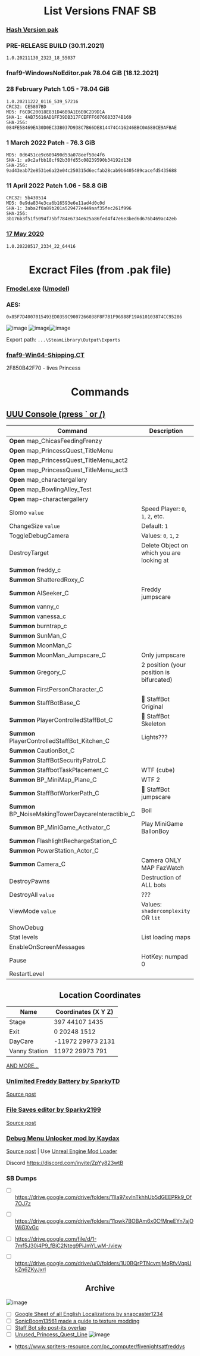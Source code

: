 <h1 align="center">List Versions FNAF SB</h1>

### [Hash Version pak](https://steamdb.info/depot/747661/manifests)
### PRE-RELEASE BUILD (30.11.2021)
```
1.0.20211130_2323_18_55037
```
### fnaf9-WindowsNoEditor.pak 78.04 GiB (18.12.2021)
### 28 February Patch 1.05 - 78.04 GiB
```
1.0.20211222_0116_539_57216
CRC32: CE5807BD
MD5: F6CDC20018E831D46B9A1E6E0C2D9D1A
SHA-1: 4AB75616AD1FF39DB317FCEFFF6076683374B169
SHA-256: 084FE5B469EA30D0EC33B037D938C7B66DE814474C416246BBC0A688CE9AFBAE
```
### 1 March 2022 Patch - 76.3 GiB
```
MD5: 0d6451ce9c609490d53a078eef50e4f6
SHA-1: a9c2afbb18cf92b30fd55c08239590b34192d138
SHA-256: 9ad43eab72e8531e6a22e04c250315d6ecfab28cab9b6405489cacefd5435688
```
### 11 April 2022 Patch 1.06 - 58.8 GiB
```
CRC32: 5b430514
MD5: 0e9da834e3ca6b16593e6e11ad4d0c0d
SHA-1: 3aba2f0a89b201a529477e449aaf35fec261f996
SHA-256: 3b176b3f51f5094f75bf784e6734e625a86fed4f47e6e3bed6d676b469ac42eb
```
### [17 May 2020](https://github.com/jestxfot/fnafsecuritybreach/blob/main/patch/17may.md)
```
1.0.20220517_2334_22_64416
```
<h1 align="center">Excract Files (from .pak file)</h1>

### [Fmodel.exe](https://github.com/iAmAsval/FModel) ([Umodel](https://github.com/gildor2/UEViewer))
### AES:
```
0x85F7D4007015493ED0359C9007266038F8F7B1F96988F19A610103874CC95286
```

![image](https://user-images.githubusercontent.com/87380272/147861521-84196a24-23cb-4113-88cf-2dbc39fbe9b3.png) ![image](https://user-images.githubusercontent.com/87380272/148217524-8802ec65-e574-4e00-a1e7-da5c1578f08f.png)![image](https://user-images.githubusercontent.com/87380272/148392384-eef459f1-c1e2-4a80-bca3-f2f089870bf1.png)


Export path: `...\SteamLibrary\Output\Exports`

### [fnaf9-Win64-Shipping.CT](https://fearlessrevolution.com/viewtopic.php?f=4&t=18579&sid=018e92b24a2b6215f5840700a6a6c51c)
2F850B42F70 - lives Princess

<h1 align="center">Commands</h1>

## [UUU Console (press ` or /)](https://framedsc.com/GeneralGuides/universal_ue4_consoleunlocker.htm)
| Command | Description |
|---|-----------|
| **Open** map_ChicasFeedingFrenzy | 
| **Open** map_PrincessQuest_TitleMenu | 
| **Open** map_PrincessQuest_TitleMenu_act2 |
| **Open** map_PrincessQuest_TitleMenu_act3 |
| **Open** map_charactergallery |
| **Open** map_BowlingAlley_Test |
| **Open** map-charactergallery |
| Slomo `value` | Speed Player: `0`, `1`, `2`, etc. |
| ChangeSize `value` | Default: `1`|
| ToggleDebugCamera | Values: `0`, `1`, `2` |
| DestroyTarget | Delete Object on which you are looking at |
| **Summon** freddy_c |
| **Summon** ShatteredRoxy_C |
| **Summon** AISeeker_C | Freddy jumpscare |
| **Summon** vanny_c |
| **Summon** vanessa_c |
| **Summon** burntrap_c |
| **Summon** SunMan_C |
| **Summon** MoonMan_C |
| **Summon** MoonMan_Jumpscare_C | Only jumpscare |
| **Summon** Gregory_C | 2 position (your position is bifurcated) |
| **Summon** FirstPersonCharacter_C |
| **Summon** StaffBotBase_C| :robot: StaffBot Original |
| **Summon** PlayerControlledStaffBot_C | :robot: StaffBot Skeleton |
| **Summon** PlayerControlledStaffBot_Kitchen_C | Lights??? |
| **Summon** CautionBot_C | 
| **Summon** StaffBotSecurityPatrol_C |
| **Summon** StaffbotTaskPlacement_C | WTF (cube) |
| **Summon** BP_MiniMap_Plane_C | WTF 2 |
| **Summon** StaffBotWorkerPath_C | :robot: StaffBot jumpscare |
| **Summon** BP_NoiseMakingTowerDaycareInteractible_C | Boil |
| **Summon** BP_MiniGame_Activator_C | Play MiniGame BallonBoy |
| **Summon** FlashlightRechargeStation_C |
| **Summon** PowerStation_Actor_C | 
| **Summon** Camera_C | Camera ONLY MAP FazWatch |
| DestroyPawns | Destruction of ALL bots |
| DestroyAll `value` | ??? |
| ViewMode `value` | Values: `shadercomplexity` OR `lit`  |
| ShowDebug |
| Stat levels | List loading maps |
| EnableOnScreenMessages
| Pause | HotKey: numpad 0 |
| RestartLevel |

<h2 align="center">Location Coordinates</h2>

| Name | Coordinates (X Y Z) |
|---|-----------|
| Stage | 397 44107 1435 |
| Exit | 0 20248 1512 |
| DayCare | -11972 29973 2131 |
| Vanny Station | 11972 29973 791 |
[AND MORE...](https://miro.com/app/board/o9J_lLsvX7I=/?moveToWidget=3458764515942414658&cot=14)

### [Unlimited Freddy Battery by SparkyTD](https://github.com/SparkyTD/unlimited-freddy-battery)
[Source post](https://www.reddit.com/r/technicalFNaF/comments/rx5al6/i_made_a_c_library_that_can_read_modify_and_write/)

### [File Saves editor by Sparky2199](https://github.com/SparkyTD/UnrealEngine.Gvas)
[Source post](https://www.reddit.com/r/technicalFNaF/comments/rx5al6/i_made_a_c_library_that_can_read_modify_and_write/)

### [Debug Menu Unlocker mod by Kaydax](https://github.com/Kaydax/DebugMenuUnlocker)
[Source post](https://www.reddit.com/r/technicalFNaF/comments/rrnp4x/debug_menu_unlocker_mod_mod_loader_for_security/) | Use [Unreal Engine Mod Loader](https://github.com/RussellJerome/UnrealModLoader)

Discord https://discord.com/invite/ZpYy823wtB

### SB Dumps
- [ ] https://drive.google.com/drive/folders/11Ia97xvInTkhhUb5dGEEPRk9_Of7OJ7z
- [ ] https://drive.google.com/drive/folders/11pwk7BOBAm6x0CfMneEYn7ajOWiGXvGc
- [ ] https://drive.google.com/file/d/1-7mf5J30i4P9_fBiC2Nteg9PiJmYLwM-/view
- [ ] https://drive.google.com/drive/u/0/folders/1U0BQrPTNcvmjMqRfvVqpUkZn6ZKyJxrl


<h2 align="center">Archive</h2>

![image](https://user-images.githubusercontent.com/87380272/148230542-d2270a2e-1ef6-40f9-be41-201808c614a8.png)

- [ ] [Google Sheet of all English Localizations by snapcaster1234](https://docs.google.com/spreadsheets/d/1pRjWLy10mDfU-qfq481yINxZkprBCezYtKIwluHfU-A/edit#gid=1188312104)
- [ ] [SonicBoom13561 made a guide to texture modding](https://docs.google.com/document/d/1LZ3hHpNYAug7EtTcuXXcNdJjf6m8rsLaOncWLSnumE8/edit)
- [ ] [Staff Bot silo post-its overlap](https://docs.google.com/presentation/d/1SAlpa423Qha4vEInVoNIloI3uKCHkqM1/edit#slide=id.g10b35c89914_0_0)
- [ ] [Unused_Princess_Quest_Line](https://www.reddit.com/r/technicalFNaF/comments/jjchxv/unused_princess_quest_line_from_malhare_that/?sort=new)
![image](https://user-images.githubusercontent.com/87380272/148106633-66351ac9-2763-48f6-a610-36f6d3c8d6ee.png)
- https://www.spriters-resource.com/pc_computer/fivenightsatfreddys
